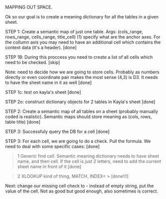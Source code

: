 MAPPING OUT SPACE.

Ok so our goal is to create a meaning dictionary for all the tables in a given sheet.

STEP 1: Create a semantic map of just one table. Args: (cols_range, rows_range, cells_range, title_cell) (1) specify what are the anchor axes. For the collumn axis you may need to have an additional cell which contains the context data (it's a header). [done]

STEP 1B: During this proccess you need to create a list of all cells which need to be checked. [skip]

Note: need to decide how we are going to store cells. Probably as numbers directly or even coordinate pair makes the most sense (4,3) is D3. It needs to have the sheet name in it as well [done]

STEP 1c: test on kayla's sheet [done]

STEP 2o: construct dictionary objects for 2 tables in Kayla's sheet [done]

STEP 2: Create a semantic map of all tables on a sheet (probably manually coded is realistic). Semantic maps should store meaning as (cols, rows, table title) [done]

STEP 3: Successfuly query the DB for a cell [done]

STEP 3: For each cell, we are going to do a check. Pull the formula. We need to deal with some specific cases: [done]

> 1 Generic find cell. Semantic meaning dictionary needs to have sheet name, and then cell. If the cell is just 2 letters, need to add the current sheet name in front of it [done]

> 2 XLOOKUP kind of thing, MATCH, INDEX< >
> [done!!!]

Next: change our missing cell check to - instead of empty string, put the value of the cell. Not as good but good enough, also sometimes is correct.
